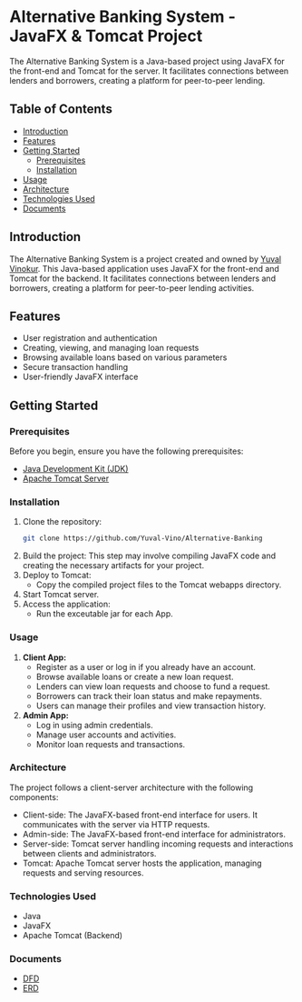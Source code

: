# Alternative Banking System - JavaFX & Tomcat Project

  The Alternative Banking System is a Java-based project using JavaFX for the front-end and Tomcat for the server. It facilitates connections between lenders and borrowers, creating a platform for peer-to-peer lending.

  ## Table of Contents
  - [Introduction](#introduction)
  - [Features](#features)
  - [Getting Started](#getting-started)
    - [Prerequisites](#prerequisites)
    - [Installation](#installation)
  - [Usage](#usage)
  - [Architecture](#architecture)
  - [Technologies Used](#technologies-used)
  - [Documents](#documents)

## Introduction
The Alternative Banking System is a project created and owned by [Yuval Vinokur](https://github.com/Yuval-Vino). This Java-based application uses JavaFX for the front-end and Tomcat for the backend. It facilitates connections between lenders and borrowers, creating a platform for peer-to-peer lending activities.


## Features
- User registration and authentication
- Creating, viewing, and managing loan requests
- Browsing available loans based on various parameters
- Secure transaction handling
- User-friendly JavaFX interface

## Getting Started
### Prerequisites
Before you begin, ensure you have the following prerequisites:
- [Java Development Kit (JDK)](https://www.oracle.com/java/technologies/javase-downloads.html)
- [Apache Tomcat Server](https://tomcat.apache.org/)

### Installation
1. Clone the repository:
   ```bash
   git clone https://github.com/Yuval-Vino/Alternative-Banking
2. Build the project:
This step may involve compiling JavaFX code and creating the necessary artifacts for your project.
3. Deploy to Tomcat:
    *   Copy the compiled project files to the Tomcat webapps directory.
4. Start Tomcat server.
5. Access the application:
    *   Run the exceutable jar for each App.

### Usage
1. **Client App:**
    * Register as a user or log in if you already have an account.
    * Browse available loans or create a new loan request.
    * Lenders can view loan requests and choose to fund a request.
    * Borrowers can track their loan status and make repayments.
    * Users can manage their profiles and view transaction history.
2. **Admin App:**
    * Log in using admin credentials.
    * Manage user accounts and activities.
    * Monitor loan requests and transactions.
### Architecture
The project follows a client-server architecture with the following components:
* Client-side: The JavaFX-based front-end interface for users. It communicates with the server via HTTP requests.
* Admin-side: The JavaFX-based front-end interface for administrators.
* Server-side: Tomcat server handling incoming requests and interactions between clients and administrators.
* Tomcat: Apache Tomcat server hosts the application, managing requests and serving resources.

### Technologies Used
* Java
* JavaFX
* Apache Tomcat (Backend)
### Documents
* [DFD](https://github.com/Yuval-Vino/Alternative-Banking/blob/main/Documents/Alternative-Banking%20DFD.odg)
* [ERD](https://github.com/Yuval-Vino/Alternative-Banking/blob/ce3b2aa5dd335a98ca20da2cd6849e090234057e/Alternative-Banking%20%20ERD.png)
